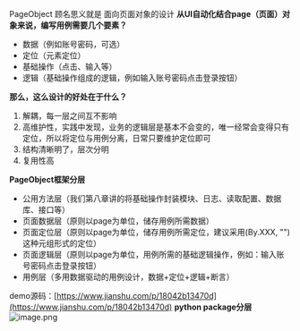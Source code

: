 PageObject 顾名思义就是 面向页面对象的设计
**从UI自动化结合page（页面）对象来说，编写用例需要几个要素？**
- 数据（例如账号密码，可选）
- 定位（元素定位）
- 基础操作（点击、输入等）
- 逻辑（基础操作组成的逻辑，例如输入账号密码点击登录按钮）

**那么，这么设计的好处在于什么？**
1. 解耦，每一层之间互不影响
2. 高维护性，实践中发现，业务的逻辑层是基本不会变的，唯一经常会变得只有定位，所以将定位与用例分离，日常只要维护定位即可
3. 结构清晰明了，层次分明
4. 复用性高

**PageObject框架分层**
- 公用方法层（我们第八章讲的将基础操作封装模块、日志、读取配置、数据库、接口等）
- 页面数据层（原则以page为单位，储存用例所需数据）
- 页面定位层（原则以page为单位，储存用例所需定位，建议采用(By.XXX, "")这种元组形式的定位）
- 页面逻辑层（原则以page为单位，用例所需的基础逻辑操作，例如：输入账号密码点击登录按钮）
- 用例层（多用数据驱动的用例设计，数据+定位+逻辑+断言）

demo源码：[https://www.jianshu.com/p/18042b13470d](https://www.jianshu.com/p/18042b13470d)
**python package分层**
![image.png](https://upload-images.jianshu.io/upload_images/20499241-5fdee0f4b30b7978.png?imageMogr2/auto-orient/strip%7CimageView2/2/w/1240)

